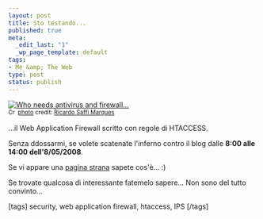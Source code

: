 ```yaml
--- 
layout: post
title: Sto testando...
published: true
meta: 
  _edit_last: "1"
  _wp_page_template: default
tags: 
- Me &amp; The Web
type: post
status: publish
---
```

<a href="http://www.flickr.com/photos/92031129@N00/399114704/" title="Who needs antivirus and firewall..." target="_blank"><img src="http://farm1.static.flickr.com/139/399114704_88464c3f73.jpg" alt="Who needs antivirus and firewall..." border="0" /></a><br /><small><a href="http://creativecommons.org/licenses/by-nc/2.0/" title="Attribution-NonCommercial License" target="_blank"><img src="http://www.lastknight.com/wp-content/plugins/photo-dropper/images/cc.png" alt="Creative Commons License" border="0" width="16" height="16" align="absmiddle" /></a> <a href="http://www.photodropper.com/photos/" target="_blank">photo</a> credit: <a href="http://www.flickr.com/photos/92031129@N00/399114704/" title="Ricardo Saffi Marques" target="_blank">Ricardo Saffi Marques</a></small>  
  
...il Web Application Firewall scritto con regole di HTACCESS.  
  
Senza ddossarmi, se volete scatenate l'inferno contro il blog dalle **8:00 alle 14:00 dell'8/05/2008**.  
    
Se vi appare una [pagina strana](http://www.lastknight.com/access_log.php) sapete cos'è... :)  
  
Se trovate qualcosa di interessante fatemelo sapere... Non sono del tutto convinto...  
  
[tags] security, web application firewall, htaccess, IPS [/tags]  
